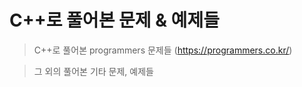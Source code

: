 # C++로 풀어본 문제 & 예제들

> C++로 풀어본 programmers 문제들
> (https://programmers.co.kr/)

> 그 외의 풀어본 기타 문제, 예제들
